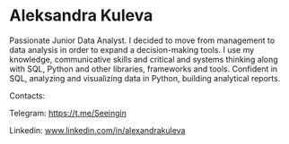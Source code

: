 # Aleksandra Kuleva

Passionate Junior Data Analyst. I decided to move from management to data analysis in order to expand a decision-making tools. I use my knowledge, communicative skills and critical and systems thinking along with SQL, Python and other libraries, frameworks and tools. Confident in SQL, analyzing and visualizing data in Python, building analytical reports.

Contacts:

Telegram: https://t.me/Seeingin

Linkedin: www.linkedin.com/in/alexandrakuleva
